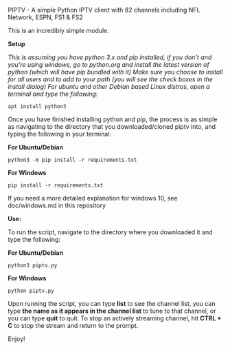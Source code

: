 PIPTV - A simple Python IPTV client with 82 channels including NFL Network, ESPN, FS1 & FS2

This is an incredibly simple module.

**Setup** 

*This is assuming you have python 3.x and pip installed, if you don't and you're using 
windows, go to python.org and install the latest version of python (which will have pip bundled with it)
Make sure you choose to install for all users and to add to your path (you will see the check boxes in
the install dialog) For ubuntu and other Debian based Linux distros, open a terminal and type the following*:

```
apt install python3
```

Once you have finished installing python and pip, the process is as simple as navigating to the directory 
that you downloaded/cloned piptv into, and typing the following in your terminal:

**For Ubuntu/Debian**

```
python3 -m pip install -r requirements.txt
```

**For Windows**

```
pip install -r requirements.txt
```

If you need a more detailed explanation for windows 10, see doc/windows.md in this repository

**Use:**

To run the script, navigate to the directory where you downloaded it and type the following:

**For Ubuntu/Debian**

```
python3 piptv.py
```

**For Windows**

```
python piptv.py
```

Upon running the script, you can type **list** to see the channel list, you can type **the name as it appears
in the channel list** to tune to that channel, or you can type **quit** to quit. To stop an actively 
streaming channel, hit **CTRL + C** to stop the stream and return to the prompt.


Enjoy!